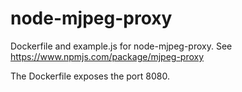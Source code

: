 # node-mjpeg-proxy
Dockerfile and example.js for node-mjpeg-proxy. See https://www.npmjs.com/package/mjpeg-proxy

The Dockerfile exposes the port 8080.
